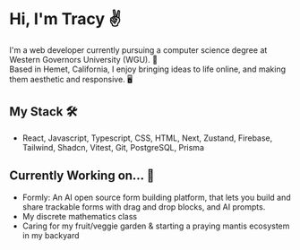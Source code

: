 # Hi, I'm Tracy ✌️

I'm a web developer currently pursuing a computer science degree at Western Governors University (WGU). 🦉 <br/>
Based in Hemet, California, I enjoy bringing ideas to life online, and making them aesthetic and responsive. 🖥️

## My Stack 🛠️
- React, Javascript, Typescript, CSS, HTML, Next, Zustand, Firebase, Tailwind, Shadcn, Vitest, Git, PostgreSQL, Prisma

## Currently Working on... 🚧
- Formly: An AI open source form building platform, that lets you build and share trackable forms with drag and drop blocks, and AI prompts. 
- My discrete mathematics class
- Caring for my fruit/veggie garden & starting a praying mantis ecosystem in my backyard
